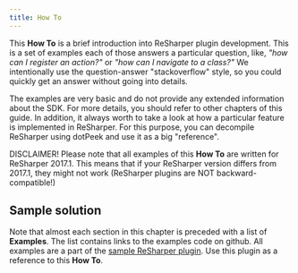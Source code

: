 ```yaml
---
title: How To
---
```


This **How To** is a brief introduction into ReSharper plugin development. This is a set of examples each of those answers a particular question, like, _"how can I register an action?"_ or _"how can I navigate to a class?"_ We intentionally use the question-answer "stackoverflow" style, so you could quickly get an answer without going into details. 

The examples are very basic and do not provide any extended information about the SDK. For more details, you should refer to other chapters of this guide. In addition, it always worth to take a look at how a particular feature is implemented in ReSharper. For this purpose, you can decompile ReSharper using dotPeek and use it as a big "reference".

DISCLAIMER! Please note that all examples of this **How To** are written for ReSharper 2017.1. This means that if your ReSharper version differs from 2017.1, they might not work (ReSharper plugins are NOT backward-compatible!)
 
## Sample solution
Note that almost each section in this chapter is preceded with a list of **Examples**. The list contains links to the examples code on github. All examples are a part of the [sample ReSharper plugin](https://github.com/JetBrains/sample-resharper-plugin). Use this plugin as a reference to this **How To**. 
